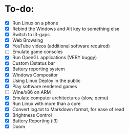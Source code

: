 # To-do:

- [X] Run Linux on a phone
- [X] Rebind the Windows and Alt key to something else
- [X] Switch to i3-gaps
- [X] Web Browsing
- [X] YouTube videos (additional software required)
- [ ] Emulate game consoles
- [X] Run OpenGL applications (VERY buggy)
- [X] Custom i3status bar
- [X] Battery reporting system
- [X] Windows Compositor
- [X] Using Linux Deploy in the public
- [X] Play software rendered games
- [ ] Wine/x86 on ARM
- [X] Emulate computer architectures (slow, qemu)
- [X] Run Linux with more than a core
- [X] Convert log.txt to Markdown format, for ease of read
- [X] Brightness Control
- [X] Battery Reporting (i3)
- [X] Doom
